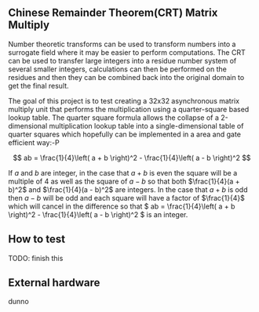 <!---

This file is used to generate your project datasheet. Please fill in the information below and delete any unused
sections.

You can also include images in this folder and reference them in the markdown. Each image must be less than
512 kb in size, and the combined size of all images must be less than 1 MB.
-->

## Chinese Remainder Theorem(CRT) Matrix Multiply

Number theoretic transforms can be used to transform numbers into a surrogate field where it may be easier 
to perform computations. The CRT can be used to transfer large integers into a residue number system of several
smaller integers, calculations can then be performed on the residues and then they can be combined back into the
original domain to get the final result.

The goal of this project is to test creating a 32x32 asynchronous matrix multiply unit that performs the
multiplication using a quarter-square based lookup table. The quarter square formula allows the collapse
of a 2-dimensional multiplication lookup table into a single-dimensional table of quarter squares which
hopefully can be implemented in a area and gate efficient way:-P

$$ ab = \frac{1}{4}\left( a + b \right)^2 - \frac{1}{4}\left( a - b \right)^2 $$

If $a$ and $b$ are integer, in the case that $a + b$ is even the square will be a multiple of 4 
as well as the square of $a - b$ so that both $\frac{1}{4}(a + b)^2$ and $\frac{1}{4}(a - b)^2$ are integers. 
In the case that $a + b$ is odd then $a - b$ will be odd and each square will have a factor of $\frac{1}{4}$ 
which will cancel in the difference so that $ ab = \frac{1}{4}\left( a + b \right)^2 - \frac{1}{4}\left( a - b \right)^2 $
is an integer.

## How to test

TODO: finish this

## External hardware

dunno
